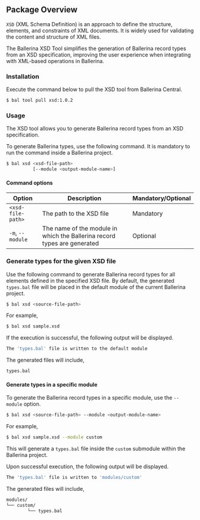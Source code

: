 ## Package Overview

`XSD` (XML Schema Definition) is an approach to define the structure, elements, and constraints of XML documents. It is widely used for validating the content and structure of XML files.

The Ballerina XSD Tool simplifies the generation of Ballerina record types from an XSD specification, improving the user experience when integrating with XML-based operations in Ballerina.

### Installation

Execute the command below to pull the XSD tool from Ballerina Central.

```bash
$ bal tool pull xsd:1.0.2
```

### Usage

The XSD tool allows you to generate Ballerina record types from an XSD specification.

To generate Ballerina types, use the following command. It is mandatory to run the command inside a Ballerina project.

```bash
$ bal xsd <xsd-file-path> 
          [--module <output-module-name>]
```

#### Command options  

| Option | Description | Mandatory/Optional |
|--------|-------------|--------------------|
| `<xsd-file-path>` | The path to the XSD file | Mandatory |
| `-m`, `--module`   | The name of the module in which the Ballerina record types are generated | Optional |

### Generate types for the given XSD file

Use the following command to generate Ballerina record types for all elements defined in the specified XSD file. By default, the generated `types.bal` file will be placed in the default module of the current Ballerina project.

```bash
$ bal xsd <source-file-path>
```

For example,

```bash
$ bal xsd sample.xsd
```

If the execution is successful, the following output will be displayed.

```bash
The 'types.bal' file is written to the default module
```

The generated files will include,

```bash
types.bal
```

#### Generate types in a specific module

To generate the Ballerina record types in a specific module, use the `--module` option.

```bash
$ bal xsd <source-file-path> --module <output-module-name>
```

For example,

```bash
$ bal xsd sample.xsd --module custom
```

This will generate a `types.bal` file inside the `custom` submodule within the Ballerina project.

Upon successful execution, the following output will be displayed.

```bash
The 'types.bal' file is written to 'modules/custom'
```

The generated files will include,

```bash
modules/
└── custom/
        └── types.bal
```
